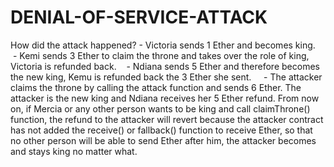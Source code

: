 # DENIAL-OF-SERVICE-ATTACK
How did the attack happened?
     - Victoria sends 1 Ether and becomes king.
     -  Kemi sends 3 Ether to claim the throne and takes over the role of king, Victoria is refunded back.
     - Ndiana sends 5 Ether and therefore becomes the new king, Kemu is refunded back the 3 Ether she sent.
     - The attacker claims the throne by calling the attack function and sends 6 Ether. 
The attacker is the new king and Ndiana receives her 5 Ether refund.
From now on, if Mercia or any other person wants to be king and call claimThrone() function,
the refund to the attacker will revert because the attacker contract has not added the receive() or fallback() function to 
receive Ether, so that no other person will be able to send Ether after him, 
the attacker becomes and stays king no matter what. 


